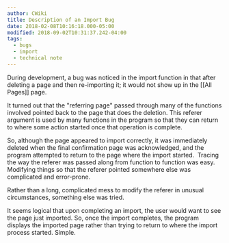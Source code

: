 ```yaml
---
author: CWiki
title: Description of an Import Bug
date: 2018-02-08T10:16:18.000-05:00
modified: 2018-09-02T10:31:37.242-04:00
tags:
  - bugs
  - import
  - technical note
---
```




During development, a bug was noticed in the import function in that after deleting a page and then re-importing it; it would not show up in the [[All Pages]] page.

It turned out that the "referring page" passed through many of the functions involved pointed back to the page that does the deletion. This referer argument is used by many functions in the program so that they can return to where some action started once that operation is complete.

So, although the page appeared to import correctly, it was immediately deleted when the final confirmation page was acknowledged, and the program attempted to return to the page where the import started.
​
Tracing the way the referer was passed along from function to function was easy. Modifying things so that the referer pointed somewhere else was complicated and error-prone.

Rather than a long, complicated mess to modify the referer in unusual circumstances, something else was tried.

It seems logical that upon completing an import, the user would want to see the page just imported. So, once the import completes, the program displays the imported page rather than trying to return to where the import process started. Simple.